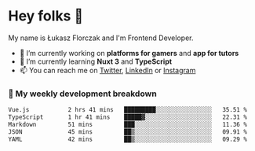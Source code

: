 # Hey folks 👋

My name is Łukasz Florczak and I'm Frontend Developer. 

- 🔭 I’m currently working on **platforms for gamers** and **app for tutors**
- 🌱 I’m currently learning **Nuxt 3** and **TypeScript**
- 📫 You can reach me on [Twitter](https://twitter.com/lukaszflorczak), [LinkedIn](https://pl.linkedin.com/in/lukasz-florczak) or [Instagram](https://instagram.com/lukaszflorczak)


### 🧮 My weekly development breakdown

<!--START_SECTION:waka-->

```txt
Vue.js           2 hrs 41 mins   █████████░░░░░░░░░░░░░░░░   35.51 %
TypeScript       1 hr 41 mins    █████▓░░░░░░░░░░░░░░░░░░░   22.31 %
Markdown         51 mins         ███░░░░░░░░░░░░░░░░░░░░░░   11.36 %
JSON             45 mins         ██▒░░░░░░░░░░░░░░░░░░░░░░   09.91 %
YAML             42 mins         ██▒░░░░░░░░░░░░░░░░░░░░░░   09.29 %
```

<!--END_SECTION:waka-->

<!--
**lukaszflorczak/lukaszflorczak** is a ✨ _special_ ✨ repository because its `README.md` (this file) appears on your GitHub profile.

Here are some ideas to get you started:

- 🔭 I’m currently working on ...
- 🌱 I’m currently learning ...
- 👯 I’m looking to collaborate on ...
- 🤔 I’m looking for help with ...
- 💬 Ask me about ...
- 📫 How to reach me: ...
- 😄 Pronouns: ...
- ⚡ Fun fact: ...
-->
